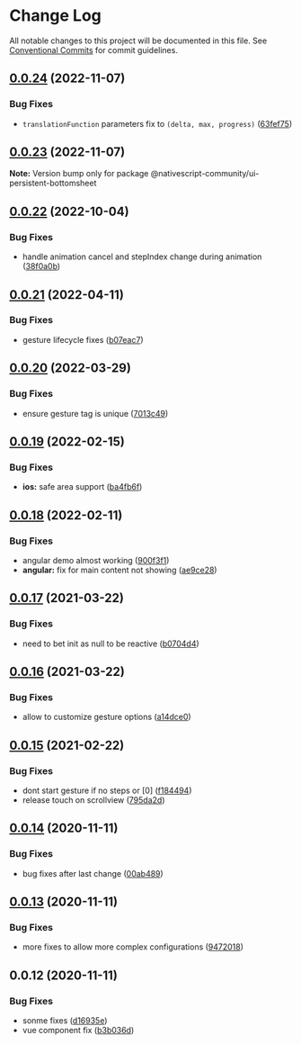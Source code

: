 # Change Log

All notable changes to this project will be documented in this file.
See [Conventional Commits](https://conventionalcommits.org) for commit guidelines.

## [0.0.24](https://github.com/nativescript-community/ui-persistent-bottomsheet/compare/v0.0.23...v0.0.24) (2022-11-07)

### Bug Fixes

-   `translationFunction` parameters fix to `(delta, max, progress)` ([63fef75](https://github.com/nativescript-community/ui-persistent-bottomsheet/commit/63fef75e5c500d48b889ee2541f5309df58ecaab))

## [0.0.23](https://github.com/nativescript-community/ui-persistent-bottomsheet/compare/v0.0.22...v0.0.23) (2022-11-07)

**Note:** Version bump only for package @nativescript-community/ui-persistent-bottomsheet

## [0.0.22](https://github.com/nativescript-community/ui-persistent-bottomsheet/compare/v0.0.21...v0.0.22) (2022-10-04)

### Bug Fixes

-   handle animation cancel and stepIndex change during animation ([38f0a0b](https://github.com/nativescript-community/ui-persistent-bottomsheet/commit/38f0a0b062c23e1d4c3ac521587540326a4cf61c))

## [0.0.21](https://github.com/nativescript-community/ui-persistent-bottomsheet/compare/v0.0.20...v0.0.21) (2022-04-11)

### Bug Fixes

-   gesture lifecycle fixes ([b07eac7](https://github.com/nativescript-community/ui-persistent-bottomsheet/commit/b07eac70ca8cb10d4716a8be04de7236b84bf75e))

## [0.0.20](https://github.com/nativescript-community/ui-persistent-bottomsheet/compare/v0.0.19...v0.0.20) (2022-03-29)

### Bug Fixes

-   ensure gesture tag is unique ([7013c49](https://github.com/nativescript-community/ui-persistent-bottomsheet/commit/7013c4974052b94c61ccbff6b26cd6018b9b4497))

## [0.0.19](https://github.com/nativescript-community/ui-persistent-bottomsheet/compare/v0.0.18...v0.0.19) (2022-02-15)

### Bug Fixes

-   **ios:** safe area support ([ba4fb6f](https://github.com/nativescript-community/ui-persistent-bottomsheet/commit/ba4fb6fad187747489ed106d1b5f59574f432909))

## [0.0.18](https://github.com/nativescript-community/ui-persistent-bottomsheet/compare/v0.0.17...v0.0.18) (2022-02-11)

### Bug Fixes

-   angular demo almost working ([900f3f1](https://github.com/nativescript-community/ui-persistent-bottomsheet/commit/900f3f1bfda5093d75e2a57e23a53c132e1c7077))
-   **angular:** fix for main content not showing ([ae9ce28](https://github.com/nativescript-community/ui-persistent-bottomsheet/commit/ae9ce28646e8b77865384146449c9c5d4d43f77e))

## [0.0.17](https://github.com/nativescript-community/ui-persistent-bottomsheet/compare/v0.0.16...v0.0.17) (2021-03-22)

### Bug Fixes

-   need to bet init as null to be reactive ([b0704d4](https://github.com/nativescript-community/ui-persistent-bottomsheet/commit/b0704d495d934ede1ed3fa1b5960e6502210f0d4))

## [0.0.16](https://github.com/nativescript-community/ui-persistent-bottomsheet/compare/v0.0.15...v0.0.16) (2021-03-22)

### Bug Fixes

-   allow to customize gesture options ([a14dce0](https://github.com/nativescript-community/ui-persistent-bottomsheet/commit/a14dce09eea3993c6d4c98e7a891e9a9748c65ad))

## [0.0.15](https://github.com/nativescript-community/ui-persistent-bottomsheet/compare/v0.0.14...v0.0.15) (2021-02-22)

### Bug Fixes

-   dont start gesture if no steps or [0] ([f184494](https://github.com/nativescript-community/ui-persistent-bottomsheet/commit/f184494321da98b7474720be55c0bf2faf94b080))
-   release touch on scrollview ([795da2d](https://github.com/nativescript-community/ui-persistent-bottomsheet/commit/795da2d0f9d8159737f497bf1dc1029b022c852f))

## [0.0.14](https://github.com/nativescript-community/ui-persistent-bottomsheet/compare/v0.0.13...v0.0.14) (2020-11-11)

### Bug Fixes

-   bug fixes after last change ([00ab489](https://github.com/nativescript-community/ui-persistent-bottomsheet/commit/00ab4898086da03c9e2862688478d866b3cba7d8))

## [0.0.13](https://github.com/nativescript-community/ui-persistent-bottomsheet/compare/v0.0.12...v0.0.13) (2020-11-11)

### Bug Fixes

-   more fixes to allow more complex configurations ([9472018](https://github.com/nativescript-community/ui-persistent-bottomsheet/commit/9472018dfc635bf028f58437b724bccbb3057595))

## 0.0.12 (2020-11-11)

### Bug Fixes

-   sonme fixes ([d16935e](https://github.com/nativescript-community/ui-persistent-bottomsheet/commit/d16935e870681f01956963d59c1fed6e58fe4b06))
-   vue component fix ([b3b036d](https://github.com/nativescript-community/ui-persistent-bottomsheet/commit/b3b036df51778b9da8992450f84c1186e3e7d18a))
